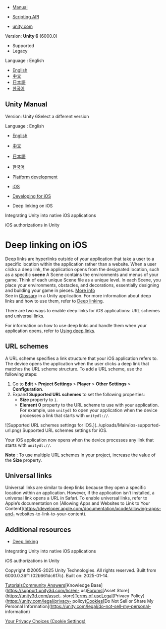 [](https://docs.unity3d.com)

  * [Manual](../Manual/index.html)
  * [Scripting API](../ScriptReference/index.html)

  * [unity.com](https://unity.com/)

Version: **Unity 6** (6000.0)

  * Supported
  * Legacy

Language : English

  * [English](/Manual/deep-linking-ios.html)
  * [中文](/cn/current/Manual/deep-linking-ios.html)
  * [日本語](/ja/current/Manual/deep-linking-ios.html)
  * [한국어](/kr/current/Manual/deep-linking-ios.html)

[](https://docs.unity3d.com)

## Unity Manual

Version: Unity 6Select a different version

Language : English

  * [English](/Manual/deep-linking-ios.html)
  * [中文](/cn/current/Manual/deep-linking-ios.html)
  * [日本語](/ja/current/Manual/deep-linking-ios.html)
  * [한국어](/kr/current/Manual/deep-linking-ios.html)

  * [Platform development ](PlatformSpecific.html)
  * [iOS](iphone.html)
  * [Developing for iOS](ios-developing.html)
  * Deep linking on iOS

[](UnityasaLibrary-iOS.html)

Integrating Unity into native iOS applications

[](ios-authorizations-in-unity.html)

iOS authorizations in Unity

# Deep linking on iOS

Deep links are hyperlinks outside of your application that take a user to a
specific location within the application rather than a website. When a user
clicks a deep link, the application opens from the designated location, such
as a specific **scene** A Scene contains the environments and menus of your
game. Think of each unique Scene file as a unique level. In each Scene, you
place your environments, obstacles, and decorations, essentially designing and
building your game in pieces. [More info](CreatingScenes.html)  
See in [Glossary](Glossary.html#Scene) in a Unity application. For more
information about deep links and how to use them, refer to [Deep
linking](deep-linking.html).

There are two ways to enable deep links for iOS applications: URL schemes and
universal links.

For information on how to use deep links and handle them when your application
opens, refer to [Using deep links](deep-linking.html#using-deep-links).

## URL schemes

A URL scheme specifies a link structure that your iOS application refers to.
The device opens the application when the user clicks a deep link that matches
the URL scheme structure. To add a URL scheme, use the following steps:

  1. Go to **Edit** > **Project Settings** > **Player** > **Other Settings** > **Configuration**.
  2. Expand **Supported URL schemes** to set the following properties: 
     * **Size** property to `1`.
     * **Element 0** property to the URL scheme to use with your application. For example, use `unitydl` to open your application when the device processes a link that starts with `unitydl://`.

![Supported URL schemes settings for iOS.](../uploads/Main/ios-supported-
url.png) Supported URL schemes settings for iOS.

Your iOS application now opens when the device processes any link that starts
with `unitydl://`.

**Note** : To use multiple URL schemes in your project, increase the value of
the **Size** property.

## Universal links

Universal links are similar to deep links because they open a specific
location within an application. However, if the application isn’t installed, a
universal link opens a URL in Safari. To enable universal links, refer to
Apple’s documentation on [Allowing Apps and Websites to Link to Your
Content](https://developer.apple.com/documentation/xcode/allowing-apps-and-
websites-to-link-to-your-content).

## Additional resources

  * [Deep linking](deep-linking.html)

[](UnityasaLibrary-iOS.html)

Integrating Unity into native iOS applications

[](ios-authorizations-in-unity.html)

iOS authorizations in Unity

Copyright ©2005-2025 Unity Technologies. All rights reserved. Built from
6000.0.36f1 (02b661dc617c). Built on: 2025-01-14.

[Tutorials](https://learn.unity.com/)[Community
Answers](https://answers.unity3d.com)[Knowledge
Base](https://support.unity3d.com/hc/en-
us)[Forums](https://forum.unity3d.com)[Asset Store](https://unity3d.com/asset-
store)[Terms of
use](https://docs.unity3d.com/Manual/TermsOfUse.html)[Legal](https://unity.com/legal)[Privacy
Policy](https://unity.com/legal/privacy-
policy)[Cookies](https://unity.com/legal/cookie-policy)[Do Not Sell or Share
My Personal Information](https://unity.com/legal/do-not-sell-my-personal-
information)

[Your Privacy Choices (Cookie Settings)](javascript:void\(0\);)

